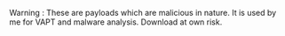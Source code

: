 Warning : 
These are payloads which are malicious in nature. It is used by me for VAPT and malware analysis. Download at own risk. 
